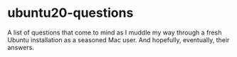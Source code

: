 # ubuntu20-questions

A list of questions that come to mind as I muddle my way through a fresh Ubuntu installation as a seasoned Mac user.  And hopefully, eventually, their answers.
